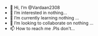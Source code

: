 - 👋 Hi, I’m @Vardaan2308
- 👀 I’m interested in nothing...
- 🌱 I’m currently learning nothing ...
- 💞️ I’m looking to collaborate on nothing ...
- 📫 How to reach me .Pls don't...

<!---
Vardaan2308/Vardaan2308 is a ✨ special ✨ repository because its `README.md` (this file) appears on your GitHub profile.
You can click the Preview link to take a look at your changes.
--->
